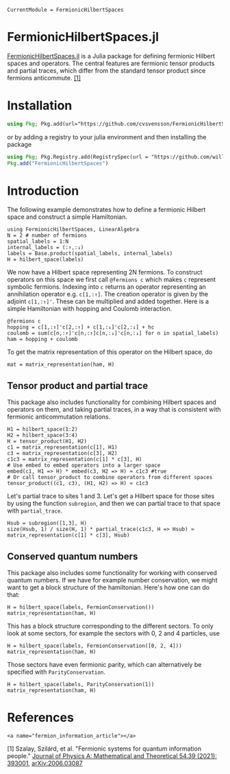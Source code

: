 ```@meta
CurrentModule = FermionicHilbertSpaces
```

# FermionicHilbertSpaces.jl

[FermionicHilbertSpaces.jl](https://github.com/cvsvensson/FermionicHilbertSpaces.jl) is a Julia package for defining fermionic Hilbert spaces and operators. The central features are fermionic tensor products and partial traces, which differ from the standard tensor product since fermions anticommute. 
[[1]](#fermion_information_article) 


# Installation 
```julia
using Pkg; Pkg.add(url="https://github.com/cvsvensson/FermionicHilbertSpaces.jl")
```
or by adding a registry to your julia environment and then installing the package
```julia
using Pkg; Pkg.Registry.add(RegistrySpec(url = "https://github.com/williamesamuelson/PackageRegistry"))
Pkg.add("FermionicHilbertSpaces")
```

# Introduction

The following example demonstrates how to define a fermionic Hilbert space and construct a simple Hamiltonian.
```@example intro
using FermionicHilbertSpaces, LinearAlgebra
N = 2 # number of fermions
spatial_labels = 1:N 
internal_labels = (:↑,:↓)
labels = Base.product(spatial_labels, internal_labels) 
H = hilbert_space(labels) 
```
We now have a Hilbert space representing 2N fermions. To construct operators on this space we first call `@fermions c` which makes `c` represent symbolic fermions. Indexing into `c` returns an operator representing an annihilation operator e.g. `c[1,:↑]`. The creation operator is given by the adjoint `c[1,:↑]'`. These can be multiplied and added together. Here is a simple Hamiltonian with hopping and Coulomb interaction.
```@example intro
@fermions c
hopping = c[1,:↑]'c[2,:↑] + c[1,:↓]'c[2,:↓] + hc 
coulomb = sum(c[n,:↑]'c[n,:↑]c[n,:↓]'c[n,:↓] for n in spatial_labels)
ham = hopping + coulomb
```
To get the matrix representation of this operator on the Hilbert space, do
```@example intro
mat = matrix_representation(ham, H)
```

## Tensor product and partial trace
This package also includes functionality for combining Hilbert spaces and operators on them, and taking partial traces, in a way that is consistent with fermionic anticommutation relations. 
```@example intro
H1 = hilbert_space(1:2)
H2 = hilbert_space(3:4)
H = tensor_product(H1, H2)
c1 = matrix_representation(c[1], H1)
c3 = matrix_representation(c[3], H2)
c1c3 = matrix_representation(c[1] * c[3], H)
# Use embed to embed operators into a larger space
embed(c1, H1 => H) * embed(c3, H2 => H) ≈ c1c3 #true 
# Or call tensor_product to combine operators from different spaces
tensor_product((c1, c3), (H1, H2) => H) ≈ c1c3 
```
Let's partial trace to sites 1 and 3. Let's get a Hilbert space for those sites by using the function `subregion`, and then we can partial trace to that space with `partial_trace`.
```@example intro
Hsub = subregion([1,3], H)
size(Hsub, 1) / size(H, 1) * partial_trace(c1c3, H => Hsub) ≈ matrix_representation(c[1] * c[3], Hsub)
```

## Conserved quantum numbers
This package also includes some functionality for working with conserved quantum numbers. If we have for example number conservation, we might want to get a block structure of the hamiltonian. Here's how one can do that:
```@example intro
H = hilbert_space(labels, FermionConservation())
matrix_representation(ham, H)
```
This has a block structure corresponding to the different sectors. To only look at some sectors, for example the sectors with 0, 2 and 4 particles, use
```@example intro
H = hilbert_space(labels, FermionConservation([0, 2, 4]))
matrix_representation(ham, H)
```

Those sectors have even fermionic parity, which can alternatively be specified with `ParityConservation`.
```@example intro
H = hilbert_space(labels, ParityConservation(1))
matrix_representation(ham, H)
```

# References
```@raw html
<a name="fermion_information_article"></a>
```
[1] Szalay, Szilárd, et al. "Fermionic systems for quantum information people." [Journal of Physics A: Mathematical and Theoretical 54.39 (2021): 393001](https://doi.org/10.1088/1751-8121/ac0646), [arXiv:2006.03087](https://arxiv.org/abs/2006.03087)